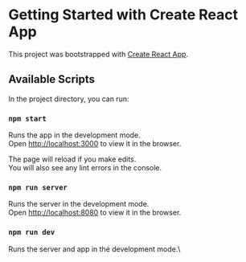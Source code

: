 # Getting Started with Create React App

This project was bootstrapped with [Create React App](https://github.com/facebook/create-react-app).

## Available Scripts

In the project directory, you can run:

### `npm start`

Runs the app in the development mode.\
Open [http://localhost:3000](http://localhost:3000) to view it in the browser.

The page will reload if you make edits.\
You will also see any lint errors in the console.
### `npm run server`

Runs the server in the development mode.\
Open [http://localhost:8080](http://localhost:3000) to view it in the browser.

### `npm run dev`
Runs the server and app in the development mode.\

